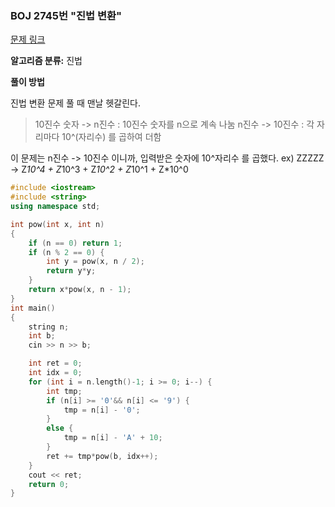### BOJ 2745번 "진법 변환"
[문제 링크](https://www.acmicpc.net/problem/2745)

**알고리즘 분류:** 
진법

**풀이 방법**

진법 변환 문제 풀 때 맨날 헷갈린다.

> 10진수 숫자 -> n진수 : 10진수 숫자를 n으로 계속 나눔
> n진수 -> 10진수 : 각 자리마다 10^(자리수) 를 곱하여 더함

이 문제는 n진수 -> 10진수 이니까, 입력받은 숫자에 10^자리수 를 곱했다.
ex) ZZZZZ -> Z*10^4 + Z*10^3 + Z*10^2 + Z*10^1 + Z*10^0


```cpp
#include <iostream>
#include <string>
using namespace std;

int pow(int x, int n)
{
	if (n == 0) return 1;
	if (n % 2 == 0) {
		int y = pow(x, n / 2);
		return y*y;
	}
	return x*pow(x, n - 1);
}
int main()
{
	string n;
	int b;
	cin >> n >> b;

	int ret = 0;
	int idx = 0;
	for (int i = n.length()-1; i >= 0; i--) {
		int tmp;
		if (n[i] >= '0'&& n[i] <= '9') {
			tmp = n[i] - '0';
		}
		else {
			tmp = n[i] - 'A' + 10;
		}
		ret += tmp*pow(b, idx++);
	}
	cout << ret;
	return 0;
}
```

